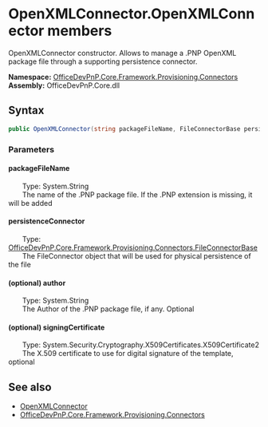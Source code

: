 # OpenXMLConnector.OpenXMLConnector members 
 OpenXMLConnector constructor. Allows to manage a .PNP OpenXML package file through a supporting persistence connector.   

**Namespace:** [OfficeDevPnP.Core.Framework.Provisioning.Connectors](OfficeDevPnP.Core.Framework.Provisioning.Connectors.md)  
**Assembly:** OfficeDevPnP.Core.dll  
## Syntax
```C#
public OpenXMLConnector(string packageFileName, FileConnectorBase persistenceConnector, string author, X509Certificate2 signingCertificate)
```
### Parameters
#### packageFileName  
&emsp;&emsp;Type: System.String  
&emsp;&emsp;The name of the .PNP package file. If the .PNP extension is missing, it will be added  


#### persistenceConnector  
&emsp;&emsp;Type: [OfficeDevPnP.Core.Framework.Provisioning.Connectors.FileConnectorBase](OfficeDevPnP.Core.Framework.Provisioning.Connectors.FileConnectorBase.md)  
&emsp;&emsp;The FileConnector object that will be used for physical persistence of the file  


#### (optional) author  
&emsp;&emsp;Type: System.String  
&emsp;&emsp;The Author of the .PNP package file, if any. Optional  


#### (optional) signingCertificate  
&emsp;&emsp;Type: System.Security.Cryptography.X509Certificates.X509Certificate2  
&emsp;&emsp;The X.509 certificate to use for digital signature of the template, optional  


## See also
- [OpenXMLConnector](OfficeDevPnP.Core.Framework.Provisioning.Connectors.OpenXMLConnector.md)
- [OfficeDevPnP.Core.Framework.Provisioning.Connectors](OfficeDevPnP.Core.Framework.Provisioning.Connectors.md)
